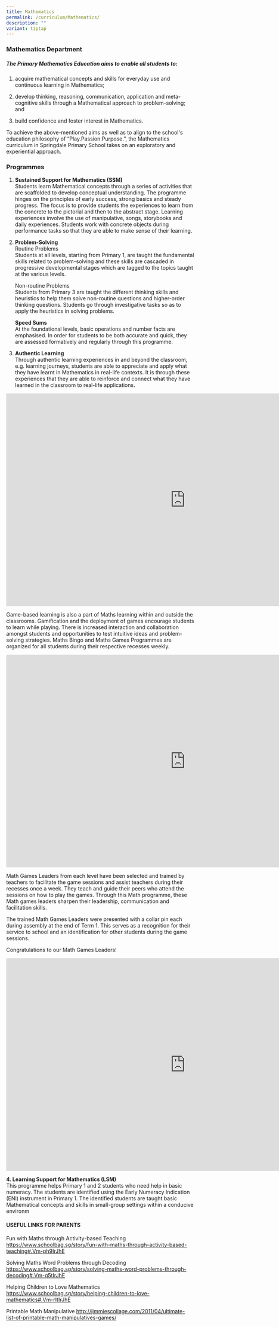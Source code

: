 ```yaml
---
title: Mathematics
permalink: /curriculum/Mathematics/
description: ""
variant: tiptap
---
```

<h3>Mathematics Department</h3>
<h5>The Primary Mathematics Education aims to enable all students to:</h5>
<ol data-tight="true" class="tight">
<li>
<p>acquire mathematical concepts and skills for everyday use and continuous
learning&nbsp;in Mathematics;</p>
</li>
<li>
<p>develop thinking, reasoning, communication, application and meta-cognitive
skills&nbsp;through a Mathematical approach&nbsp;to problem-solving; and</p>
</li>
<li>
<p>build confidence and foster interest in Mathematics.</p>
</li>
</ol>
<p>To achieve the above-mentioned aims as well as to align to the school's
education philosophy of “Play.Passion.Purpose.”, the Mathematics curriculum
in Springdale Primary School takes on an exploratory and experiential approach.</p>
<h3><strong>Programmes</strong></h3>
<ol>
<li>
<p><strong>Sustained Support for Mathematics (SSM)</strong>
<br>Students learn Mathematical concepts through a series of activities that
are scaffolded to develop conceptual understanding. The programme hinges
on the principles of early success, strong basics and steady progress.
The focus is to provide students the experiences to learn from the concrete
to the pictorial and then to the abstract stage. Learning experiences involve
the use of manipulative, songs, storybooks and daily experiences. Students
work with concrete objects during performance tasks so that they are able
to make sense of their learning.</p>
</li>
<li>
<p><strong>Problem-Solving</strong>
<br>Routine Problems
<br>Students at all levels, starting from Primary 1, are taught the fundamental
skills related to problem-solving and these skills are cascaded in progressive
developmental stages which are tagged to the topics taught at the various
levels.&nbsp;</p>
<p>Non-routine Problems
<br>Students from Primary 3 are taught the different thinking skills and heuristics
to help them solve non-routine questions and higher-order thinking questions.
Students go through investigative tasks so as to apply the heuristics in
solving problems.&nbsp;</p>
<p><strong>Speed Sums</strong>
<br>At the foundational levels, basic operations and number facts are emphasised.
In order for students to be both accurate and quick, they are assessed
formatively and regularly through this programme.</p>
</li>
<li>
<p><strong>Authentic Learning</strong>
<br>Through authentic learning experiences in and beyond the classroom, e.g.
learning journeys, students are able to appreciate and apply what they
have learnt in Mathematics in real-life contexts. It is through these experiences
that they are able to reinforce and connect what they have learned in the
classroom to real-life applications.</p>
</li>
</ol>
<div class="iframe-wrapper">
<iframe height="569" width="960" allowfullscreen="true" frameborder="0" src="https://docs.google.com/presentation/d/e/2PACX-1vRDYdEyv9QrsGEhcFsPm3wF_KDz6rLAUmse7-FhadGDTZ8etmFdeCVSlTDxmIm1444GO-tZmHdh5Suo/embed?start=false&amp;loop=false&amp;delayms=3000"></iframe>
</div>
<p>Game-based learning is also a part of Maths learning within and outside
the classrooms. Gamification and the deployment of games encourage students
to learn while playing. There is increased interaction and collaboration
amongst students and opportunities to test intuitive ideas and problem-solving
strategies. Maths Bingo and Maths Games Programmes are organized for all
students during their respective recesses weekly.</p>
<div class="iframe-wrapper">
<iframe height="569" width="960" allowfullscreen="true" frameborder="0" src="https://docs.google.com/presentation/d/e/2PACX-1vQO1fiw55U_3LgZkkREEEa0niluLnTBqhLzeNCu5rN2TVX8OIXiLp0T9pVVTb5mB6DHBIzQg308TYBd/embed?start=false&amp;loop=false&amp;delayms=3000"></iframe>
</div>
<p>Math Games Leaders from each level have been selected and trained by teachers
to facilitate the game sessions and assist teachers during their recesses
once a week. They teach and guide their peers who attend the sessions on
how to play the games. Through this Math programme, these Math games leaders
sharpen their leadership, communication and facilitation skills.&nbsp;</p>
<p>The trained Math Games Leaders were presented with a collar pin each during
assembly at the end of Term 1. This serves as a recognition for their service
to school and an identification for other students during the game sessions.</p>
<p>Congratulations to our Math Games Leaders!</p>
<div class="iframe-wrapper">
<iframe height="569" width="960" allowfullscreen="true" frameborder="0" src="https://docs.google.com/presentation/d/e/2PACX-1vRTBj_ipObmWKpQszQW1GL-AZGEOI4qjHb0JoWFehAHsYSnnQbm1bEtn2apS3GbikGozBgj1XUD5KhC/embed?start=false&amp;loop=false&amp;delayms=3000"></iframe>
</div>
<p><strong>4. Learning Support for Mathematics (LSM)</strong>
<br>This programme helps Primary 1 and 2 students who need help in basic numeracy.
The students are identified using the Early Numeracy Indication (ENI) instrument
in Primary 1. The identified students are taught basic Mathematical concepts
and skills in small-group settings within a conducive environm</p>
<h4><strong>USEFUL LINKS FOR PARENTS</strong></h4>
<p></p>
<p>Fun with Maths through Activity-based Teaching <a href="https://www.schoolbag.sg/story/fun-with-maths-through-activity-based-teaching#.Vm-ph9IrJhE%C2%A0" rel="noopener noreferrer nofollow" target="_blank">https://www.schoolbag.sg/story/fun-with-maths-through-activity-based-teaching#.Vm-ph9IrJhE</a>
</p>
<p>Solving Maths Word Problems through Decoding <a href="https://www.schoolbag.sg/story/solving-maths-word-problems-through-decoding#.Vm-q5tIrJhE" rel="noopener noreferrer nofollow" target="_blank">https://www.schoolbag.sg/story/solving-maths-word-problems-through-decoding#.Vm-q5tIrJhE</a>
</p>
<p>Helping Children to Love Mathematics <a href="https://www.schoolbag.sg/story/helping-children-to-love-mathematics#.Vm-rItIrJhE" rel="noopener noreferrer nofollow" target="_blank">https://www.schoolbag.sg/story/helping-children-to-love-mathematics#.Vm-rItIrJhE</a>
</p>
<p>Printable Math Manipulative <a href="https://jimmiescollage.com/ultimate-list-of-printable-math-manipulatives-games/" rel="noopener noreferrer nofollow" target="_blank">http://jimmiescollage.com/2011/04/ultimate-list-of-printable-math-manipulatives-games/</a>
</p>